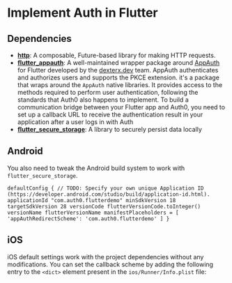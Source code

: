 # Implement Auth in Flutter

## Dependencies

* [**http**](https://pub.dartlang.org/packages/http): A composable, Future-based library for making HTTP requests.
* [**flutter_appauth**](https://pub.dev/packages/flutter_appauth): A well-maintained wrapper package around [AppAuth](https://appauth.io/) for Flutter developed by the [dexterx.dev](https://dexterx.dev/) team. AppAuth authenticates and authorizes users and supports the PKCE extension. it's a package that wraps around the `AppAuth` native libraries. It provides access to the methods required to perform user authentication, following the standards that Auth0 also happens to implement. To build a communication bridge between your Flutter app and Auth0, you need to set up a callback URL to receive the authentication result in your application after a user logs in with Auth
* [**flutter_secure_storage**](https://pub.dev/packages/flutter_secure_storage): A library to securely persist data locally

## Android

You also need to tweak the Android build system to work with `flutter_secure_storage`.

`defaultConfig { // TODO: Specify your own unique Application ID (https://developer.android.com/studio/build/application-id.html). applicationId "com.auth0.flutterdemo" minSdkVersion 18 targetSdkVersion 28 versionCode flutterVersionCode.toInteger() versionName flutterVersionName manifestPlaceholders = [ 'appAuthRedirectScheme': 'com.auth0.flutterdemo' ] }`

## iOS

iOS default settings work with the project dependencies without any modifications. You can set the callback scheme by adding the following entry to the `<dict>` element present in the `ios/Runner/Info.plist` file:
